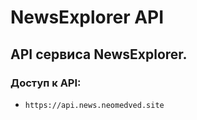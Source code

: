 # NewsExplorer API
## API сервиса NewsExplorer.
### Доступ к API:
* `https://api.news.neomedved.site`

